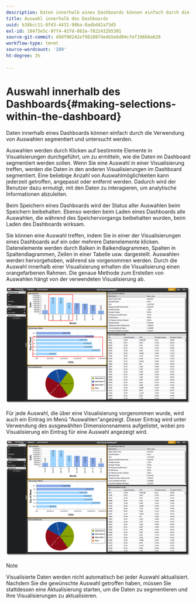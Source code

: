 ```yaml
---
description: Daten innerhalb eines Dashboards können einfach durch die Verwendung von Auswahlen segmentiert und untersucht werden.
title: Auswahl innerhalb des Dashboards
uuid: b28bcc11-8fd3-4431-98ba-8adbd42a73d5
exl-id: 18475e5c-97f4-42fd-883a-f822432b5301
source-git-commit: d9df90242ef96188f4e4b5e6d04cfef196b0a628
workflow-type: tm+mt
source-wordcount: '289'
ht-degree: 3%

---
```


# Auswahl innerhalb des Dashboards{#making-selections-within-the-dashboard}

Daten innerhalb eines Dashboards können einfach durch die Verwendung von Auswahlen segmentiert und untersucht werden.

Auswahlen werden durch Klicken auf bestimmte Elemente in Visualisierungen durchgeführt, um zu ermitteln, wie die Daten im Dashboard segmentiert werden sollen. Wenn Sie eine Auswahl in einer Visualisierung treffen, werden die Daten in den anderen Visualisierungen im Dashboard segmentiert. Eine beliebige Anzahl von Auswahlmöglichkeiten kann jederzeit getroffen, angepasst oder entfernt werden. Dadurch wird der Benutzer dazu ermutigt, mit den Daten zu interagieren, um analytische Informationen abzuleiten.

Beim Speichern eines Dashboards wird der Status aller Auswahlen beim Speichern beibehalten. Ebenso werden beim Laden eines Dashboards alle Auswahlen, die während des Speichervorgangs beibehalten wurden, beim Laden des Dashboards wirksam.

Sie können eine Auswahl treffen, indem Sie in einer der Visualisierungen eines Dashboards auf ein oder mehrere Datenelemente klicken. Datenelemente werden durch Balken in Balkendiagrammen, Spalten in Spaltendiagrammen, Zeilen in einer Tabelle usw. dargestellt. Auswahlen werden hervorgehoben, während sie vorgenommen werden. Durch die Auswahl innerhalb einer Visualisierung erhalten die Visualisierung einen orangefarbenen Rahmen. Die genaue Methode zum Erstellen von Auswahlen hängt von der verwendeten Visualisierung ab.

![](assets/selection_make.png)

Für jede Auswahl, die über eine Visualisierung vorgenommen wurde, wird auch ein Eintrag im Menü &quot;Auswahlen&quot;angezeigt. Dieser Eintrag wird unter Verwendung des ausgewählten Dimensionsnamens aufgelistet, wobei pro Visualisierung ein Eintrag für eine Auswahl angezeigt wird.

![](assets/selection_menu.png)

>[!NOTE]
>
>Visualisierte Daten werden nicht automatisch bei jeder Auswahl aktualisiert. Nachdem Sie die gewünschte Auswahl getroffen haben, müssen Sie stattdessen eine Aktualisierung starten, um die Daten zu segmentieren und Ihre Visualisierungen zu aktualisieren.
